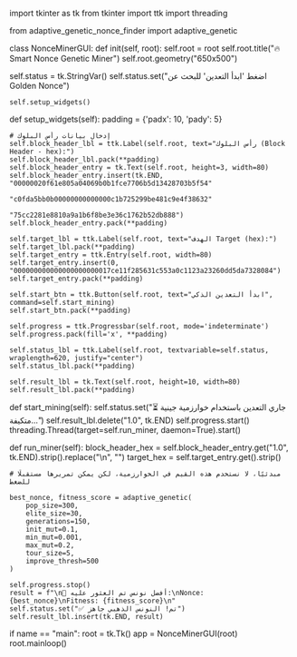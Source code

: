 import tkinter as tk from tkinter import ttk import threading

from adaptive_genetic_nonce_finder import adaptive_genetic

class NonceMinerGUI: def init(self, root): self.root = root self.root.title("🔥 Smart Nonce Genetic Miner") self.root.geometry("650x500")

self.status = tk.StringVar()
    self.status.set("اضغط 'ابدأ التعدين' للبحث عن Golden Nonce")

    self.setup_widgets()

def setup_widgets(self):
    padding = {'padx': 10, 'pady': 5}

    # إدخال بيانات رأس البلوك
    self.block_header_lbl = ttk.Label(self.root, text="رأس البلوك (Block Header - hex):")
    self.block_header_lbl.pack(**padding)
    self.block_header_entry = tk.Text(self.root, height=3, width=80)
    self.block_header_entry.insert(tk.END, "00000020f61e805a04069b0b1fce7706b5d13428703b5f54"
                                          "c0fda5bb0b00000000000000c1b725299be481c9e4f38632"
                                          "75cc2281e8810a9a1b6f8be3e36c1762b52db888")
    self.block_header_entry.pack(**padding)

    self.target_lbl = ttk.Label(self.root, text="الهدف Target (hex):")
    self.target_lbl.pack(**padding)
    self.target_entry = ttk.Entry(self.root, width=80)
    self.target_entry.insert(0, "000000000000000000000017ce11f285631c553a0c1123a23260dd5da7328084")
    self.target_entry.pack(**padding)

    self.start_btn = ttk.Button(self.root, text="ابدأ التعدين الذكي", command=self.start_mining)
    self.start_btn.pack(**padding)

    self.progress = ttk.Progressbar(self.root, mode='indeterminate')
    self.progress.pack(fill='x', **padding)

    self.status_lbl = ttk.Label(self.root, textvariable=self.status, wraplength=620, justify="center")
    self.status_lbl.pack(**padding)

    self.result_lbl = tk.Text(self.root, height=10, width=80)
    self.result_lbl.pack(**padding)

def start_mining(self):
    self.status.set("⏳ جاري التعدين باستخدام خوارزمية جينية متكيفة...")
    self.result_lbl.delete("1.0", tk.END)
    self.progress.start()
    threading.Thread(target=self.run_miner, daemon=True).start()

def run_miner(self):
    block_header_hex = self.block_header_entry.get("1.0", tk.END).strip().replace("\n", "")
    target_hex = self.target_entry.get().strip()

    # مبدئيًا، لا نستخدم هذه القيم في الخوارزمية، لكن يمكن تمريرها مستقبلًا للضغط

    best_nonce, fitness_score = adaptive_genetic(
        pop_size=300,
        elite_size=30,
        generations=150,
        init_mut=0.1,
        min_mut=0.001,
        max_mut=0.2,
        tour_size=5,
        improve_thresh=500
    )

    self.progress.stop()
    result = f"\n🎯 أفضل نونس تم العثور عليه:\nNonce: {best_nonce}\nFitness: {fitness_score}\n"
    self.status.set("✅ تم! النونس الذهبي جاهز")
    self.result_lbl.insert(tk.END, result)

if name == "main": root = tk.Tk() app = NonceMinerGUI(root) root.mainloop()

